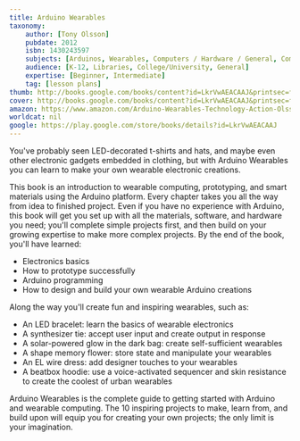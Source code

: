 ```yaml
---
title: Arduino Wearables
taxonomy:
	author: [Tony Olsson]
	pubdate: 2012
	isbn: 1430243597
	subjects: [Arduinos, Wearables, Computers / Hardware / General, Computers / Data Processing, Computers / General]
	audience: [K-12, Libraries, College/University, General]
	expertise: [Beginner, Intermediate]
	tag: [lesson plans]
thumb: http://books.google.com/books/content?id=LkrVwAEACAAJ&printsec=frontcover&img=1&zoom=1&imgtk=AFLRE73y82ITySDvfPZ7gwUw42TON1k0E5PIHSXFxCqs0IsCMwUtM7ONGn66DI5yF6OU2r9TQ6ZgGQnMx-iUCMV-r15w6RB1IMcEEkKzjCujUHqkfJQ8kxakgnCuYwX5mlgP2ws_MIC2&source=gbs_api
cover: http://books.google.com/books/content?id=LkrVwAEACAAJ&printsec=frontcover&img=1&zoom=1&imgtk=AFLRE73y82ITySDvfPZ7gwUw42TON1k0E5PIHSXFxCqs0IsCMwUtM7ONGn66DI5yF6OU2r9TQ6ZgGQnMx-iUCMV-r15w6RB1IMcEEkKzjCujUHqkfJQ8kxakgnCuYwX5mlgP2ws_MIC2&source=gbs_api
amazon: https://www.amazon.com/Arduino-Wearables-Technology-Action-Olsson/dp/1430243597
worldcat: nil
google: https://play.google.com/store/books/details?id=LkrVwAEACAAJ
---
```

You've probably seen LED-decorated t-shirts and hats, and maybe even other electronic gadgets embedded in clothing, but with Arduino Wearables you can learn to make your own wearable electronic creations. <p> <p> This book is an introduction to wearable computing, prototyping, and smart materials using the Arduino platform. Every chapter takes you all the way from idea to finished project. Even if you have no experience with Arduino, this book will get you set up with all the materials, software, and hardware you need; you'll complete simple projects first, and then build on your growing expertise to make more complex projects. By the end of the book, you'll have learned:<p> <ul> <li>Electronics basics </li> <li>How to prototype successfully </li> <li>Arduino programming </li> <li>How to design and build your own wearable Arduino creations </li> </ul> <p>Along the way you'll create fun and inspiring wearables, such as: </p> <ul> <li>An LED bracelet: learn the basics of wearable electronics </li> <li>A synthesizer tie: accept user input and create output in response </li> <li>A solar-powered glow in the dark bag: create self-sufficient wearables </li> <li>A shape memory flower: store state and manipulate your wearables </li> <li>An EL wire dress: add designer touches to your wearables </li> <li>A beatbox hoodie: use a voice-activated sequencer and skin resistance to create the coolest of urban wearables </li> </ul> <p>Arduino Wearables is the complete guide to getting started with Arduino and wearable computing. The 10 inspiring projects to make, learn from, and build upon will equip you for creating your own projects; the only limit is your imagination.</p>